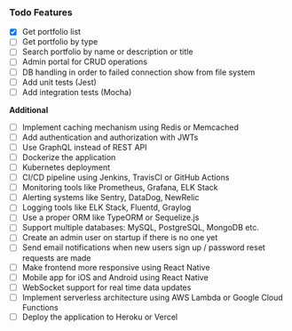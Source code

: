 ### Todo Features

-  [x] Get portfolio list
-  [ ] Get portfolio by type
-  [ ] Search portfolio by name or description or title
-  [ ] Admin portal for CRUD operations
-  [ ] DB handling in order to failed connection show from file system
-  [ ] Add unit tests (Jest)
-  [ ] Add integration tests (Mocha)

**Additional**
-  [ ] Implement caching mechanism using Redis or Memcached
-  [ ] Add  authentication and authorization with JWTs
-  [ ] Use GraphQL instead of REST API
-  [ ] Dockerize the application
-  [ ] Kubernetes deployment
-  [ ] CI/CD pipeline using Jenkins, TravisCI or GitHub Actions
-  [ ] Monitoring tools like Prometheus, Grafana, ELK Stack
-  [ ] Alerting systems like Sentry, DataDog, NewRelic
-  [ ] Logging tools like ELK Stack, Fluentd, Graylog
-  [ ] Use a proper ORM like TypeORM or Sequelize.js
-  [ ] Support multiple databases: MySQL, PostgreSQL, MongoDB etc.
-  [ ] Create an admin user on startup if there is no one yet
-  [ ] Send email notifications when new users sign up / password reset requests are made
-  [ ] Make frontend more responsive using React Native
-  [ ] Mobile app for iOS and Android using React Native
-  [ ] WebSocket support for real time data updates
-  [ ] Implement serverless architecture using AWS Lambda or Google Cloud Functions
-  [ ] Deploy the application to Heroku or Vercel
